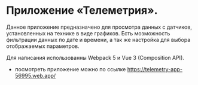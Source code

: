 # Приложение «Телеметрия».

Данное приложение предназначено для просмотра данных с датчиков, установленных на технике в виде графиков.
Есть мозможность фильтрации данных по дате и времени, а так же настройка для выбора отображаемых параметров.

Для написания использованны Webpack 5 и Vue 3 (Composition API).

* посмотреть приложение можно по ссылке https://telemetry-app-56995.web.app/